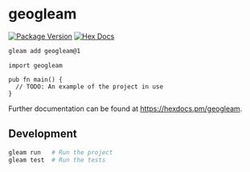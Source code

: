 # geogleam

[![Package Version](https://img.shields.io/hexpm/v/geogleam)](https://hex.pm/packages/geogleam)
[![Hex Docs](https://img.shields.io/badge/hex-docs-ffaff3)](https://hexdocs.pm/geogleam/)

```sh
gleam add geogleam@1
```
```gleam
import geogleam

pub fn main() {
  // TODO: An example of the project in use
}
```

Further documentation can be found at <https://hexdocs.pm/geogleam>.

## Development

```sh
gleam run   # Run the project
gleam test  # Run the tests
```
